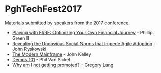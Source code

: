 # PghTechFest2017
Materials submitted by speakers from the 2017 conference.

 * [Playing with FI/RE: Optimizing Your Own Financial Journey](https://github.com/phillipgreenii/talks/blob/master/playing-with-fire-optimizing-your-own-financial-journey/README.md) - Phillip Green II
 * [Revealing the Unobvious Social Norms that Impede Agile Adoption](Social%20Norms%20Presentation%20for%20post.pdf) - John Ryskowski
 * [The Modern Mainframe](The%20Modern%20Mainframe.pdf) - John Kelley
 * [Demos 101](Summa%2C%20Effective%20Demos.pptx) - Phil Van Sickel
 * [Why am I not getting promoted?](R%38%D%20%Career%20%Ladder.pdf) - Gregory Lang 
